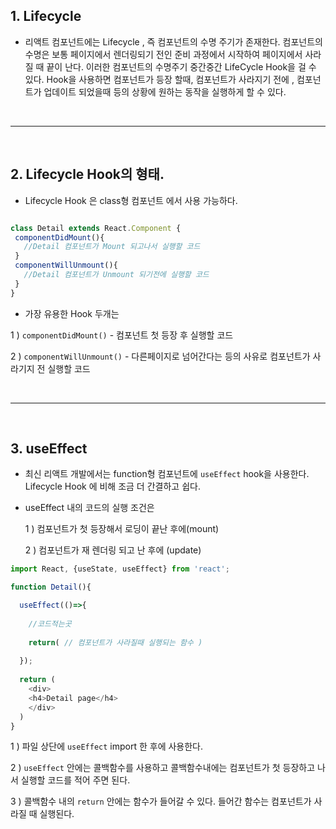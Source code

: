 ## 1. Lifecycle
- 리액트 컴포넌트에는 Lifecycle , 즉 컴포넌트의 수명 주기가 존재한다. 컴포넌트의 수명은 보통 페이지에서 렌더링되기 전인 준비 과정에서 시작하여 페이지에서 사라질 때 끝이 난다. 이러한 컴포넌트의 수명주기 중간중간 LifeCycle Hook을 걸 수 있다. Hook을 사용하면 컴포넌트가 등장 할때, 컴포넌트가 사라지기 전에 , 컴포넌트가 업데이트 되었을때 등의 상황에 원하는 동작을 실행하게 할 수 있다.

<br>
<hr>
<br>

## 2. Lifecycle Hook의 형태.
- Lifecycle Hook 은 class형 컴포넌트 에서 사용 가능하다.
 
 ```javascript

 class Detail extends React.Component {
  componentDidMount(){
    //Detail 컴포넌트가 Mount 되고나서 실행할 코드
  }
  componentWillUnmount(){
    //Detail 컴포넌트가 Unmount 되기전에 실행할 코드
  }
}
 ```


- 가장 유용한 Hook 두개는

1 ) `componentDidMount()` - 컴포넌트 첫 등장 후 실행할 코드 

2 ) `componentWillUnmount()` - 다른페이지로 넘어간다는 등의 사유로 컴포넌트가 사라기지 전 실행할 코드

<br>
<hr>
<br>

## 3. useEffect
- 최신 리액트 개발에서는 function형 컴포넌트에 `useEffect` hook을 사용한다. Lifecycle Hook 에 비해 조금 더 간결하고 쉽다. 

- useEffect 내의 코드의 실행 조건은 

    1 ) 컴포넌트가 첫 등장해서 로딩이 끝난 후에(mount)
    
    2 ) 컴포넌트가 재 렌더링 되고 난 후에 (update)

```javascript
import React, {useState, useEffect} from 'react';

function Detail(){

  useEffect(()=>{
    
    //코드적는곳
    
    return( // 컴포넌트가 사라질때 실행되는 함수 )  
  
  });
  
  return (
    <div>
    <h4>Detail page</h4>
    </div>
  )
}
```

1 ) 파일 상단에 `useEffect`  import 한 후에 사용한다.

2 ) `useEffect` 안에는 콜백함수를 사용하고 콜백함수내에는 컴포넌트가 첫 등장하고 나서 실행할 코드를 적어 주면 된다.

3 ) 콜백함수 내의 `return` 안에는 함수가 들어갈 수 있다. 들어간 함수는 컴포넌트가 사라질 때 실행된다.


